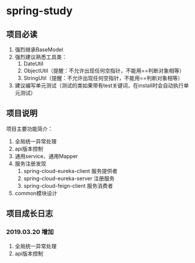 # spring-study

## 项目必读
1. 强烈继承BaseModel  
2. 强烈建议熟悉工具类：
   1. DateUtil
   2. ObjectUtil（提醒：不允许出现任何空指针，不能用==判断对象相等）
   3. StringUtil（提醒：不允许出现任何空指针，不能用==判断对象相等）
3. 建议编写单元测试（测试的类如果带有test关键词，在install时会自动执行单元测试）
## 项目说明
项目主要功能简介：
1. 全局统一异常处理
2. api版本控制
3. 通用service、通用Mapper
4. 服务注册发现
   1. spring-cloud-eureka-client 服务提供者
   2. spring-cloud-eureka-server 注册服务
   3. spring-cloud-feign-client 服务消费者
5. common模块设计

## 项目成长日志

### 2019.03.20 增加
1. 全局统一异常处理
2. api版本控制
